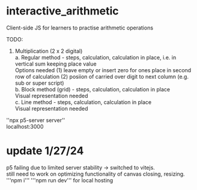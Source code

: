 # interactive_arithmetic
Client-side JS for learners to practise arithmetic operations<br />

TODO:<br />
1. Multiplication (2 x 2 digital)<br />
   a. Regular method - steps, calculation, calculation in place, i.e. in vertical sum keeping place value<br />
       Options needed (1) leave empty or insert zero for ones place in second row of calculation (2) posiion of carried over digit to next column (e.g. sub or super script)<br />
   b. Block method (grid) - steps, calculation, calculation in place<br />
       Visual representation needed<br />
   c. Line method - steps, calculation, calculation in place<br />
       Visual representation needed<br />

''npx p5-server server''<br />
localhost:3000

#   update 1/27/24
p5 failing due to limited server stability -> switched to vitejs. <br />
still need to work on optimizing functionality of canvas closing, resizing. <br />
'''npm i'''
'''npm run dev''' for local hosting
